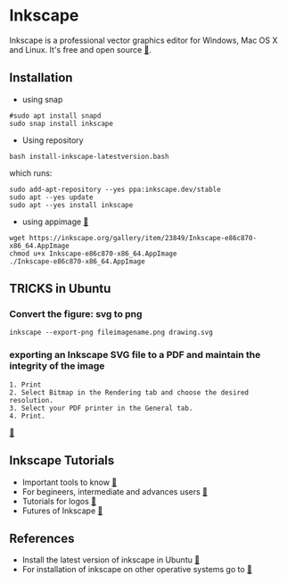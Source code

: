# Inkscape
Inkscape is a professional vector graphics editor for Windows, Mac OS X and Linux. It's free and open source [:link:](https://inkscape.org/en/).

## Installation
* using snap
```
#sudo apt install snapd
sudo snap install inkscape
```

* Using repository
```
bash install-inkscape-latestversion.bash
```
which runs:
```
sudo add-apt-repository --yes ppa:inkscape.dev/stable
sudo apt --yes update
sudo apt --yes install inkscape
```

* using appimage [:link:](https://inkscape.org/release/inkscape-1.0.2/gnulinux/appimage/dl/)
```
wget https://inkscape.org/gallery/item/23849/Inkscape-e86c870-x86_64.AppImage
chmod u+x Inkscape-e86c870-x86_64.AppImage
./Inkscape-e86c870-x86_64.AppImage
```



## TRICKS in Ubuntu

### Convert the figure: svg to png

```
inkscape --export-png fileimagename.png drawing.svg
```

### exporting an Inkscape SVG file to a PDF and maintain the integrity of the image

```
1. Print
2. Select Bitmap in the Rendering tab and choose the desired resolution.
3. Select your PDF printer in the General tab.
4. Print.
```

[:link:](https://graphicdesign.stackexchange.com/questions/5880/how-can-you-export-an-inkscape-svg-file-to-a-pdf-and-maintain-the-integrity-of-t)


## Inkscape Tutorials

* Important tools to know [:link:](https://www.youtube.com/watch?v=eM8_xRCZvEo)
* For begineers, intermediate and advances users [:link:](https://www.youtube.com/channel/UCEQXp_fcqwPcqrzNtWJ1w9w/videos)
* Tutorials for logos [:link:](https://www.youtube.com/watch?v=1hhAXrxVMeU&list=PLynG8gQD-n8DUEHPGKj3fgQUSwIYyU7dk)
* Futures of Inkscape [:link:](https://www.youtube.com/watch?v=R8lE2wyfSYY&list=PLynG8gQD-n8Byyq30_FOq9ylUFL1nTkGC)

## References
* Install the latest version of inkscape in Ubuntu [:link:](http://ubuntuhandbook.org/index.php/2017/01/install-inkscape-0-92-ppa-ubuntu-16-04-16-10-14-04/)
* For installation of inkscape on other operative systems go to [:link:](https://inkscape.org/en/release/)
